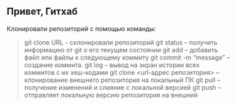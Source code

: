 ## Привет, Гитхаб
Клонировали репозиторий с помощью команды:
> git clone URL - склонировали репозиторий
> git status – получить информацию от git о его текущем состоянии
> git add – добавить файл или файлы к следующему коммиту
> git commit -m “message” – создание коммита.
> git log – вывод на экран истории всех коммитов с их хеш-кодами
> git clone <url-адрес репозитория> – клонирование внешнего репозитория на  локальный ПК
> git pull – получение изменений и слияние с локальной версией
> git push – отправляет локальную версию репозитория на внешний

